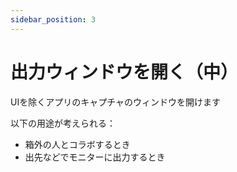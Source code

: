 ```yaml
---
sidebar_position: 3
---
```

# 出力ウィンドウを開く（中）

UIを除くアプリのキャプチャのウィンドウを開けます

以下の用途が考えられる：
- 箱外の人とコラボするとき  
- 出先などでモニターに出力するとき  